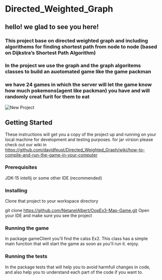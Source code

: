 # Directed_Weighted_Graph

## hello! we glad to see you here!
### This project base on directed weighted graph and including algorithems for finding shortest path from node to node (based on Dijkstra’s Shortest Path Algorithm)
### In the project we use the graph and the graph algoritems classes to build an auotomated game like the game packman
### we have 24 games in which the server will let the game know how much pokemons(agent like packman) you have and will randomly creat furit for them to eat

![New Project](https://user-images.githubusercontent.com/73063199/102136732-783e5480-3e62-11eb-9618-09ec38a2f4d0.gif)




## Getting Started
These instructions will get you a copy of the project up and running on your local machine for development and testing purposes.
for jar virsion please check out our wiki in https://github.com/davidfeust/Directed_Weighted_Graph/wiki/how-to-compile-and-run-the-game-in-your-computer

### Prerequisites
JDK-15
intellij or some other IDE (recommended)

### Installing
Clone that project to your workspace directory

git clone https://github.com/NetanelAlbert/OopEx3-Map-Game.git
Open your IDE and make sure you see the project 

### Running the game
In package gameClient you'll find the calss Ex2. This class has a simple main function that will start the game as soon as you'll run it. enjoy.

### Running the tests
In the package tests that will help you to avoid harmfull changes in code, and also help you to understand each part of the code if you want to.
